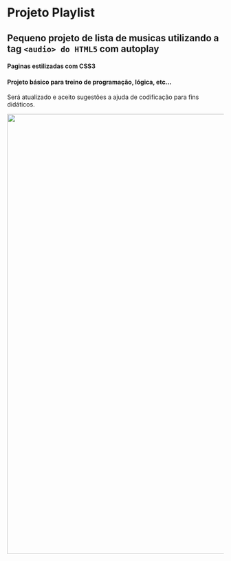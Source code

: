 # Projeto Playlist

## Pequeno projeto de lista de musicas utilizando a tag `<audio> do HTML5` com autoplay

#### Paginas estilizadas com CSS3 

#### Projeto básico para treino de programação, lógica, etc...

Será atualizado e aceito sugestões a ajuda de codificação para fins didáticos.



<p align="center">
    <img width="1024" heigth="500" src="assets/playlist.gif">
</p>

 
